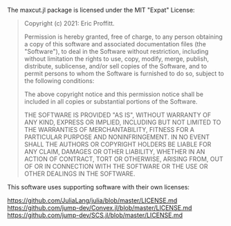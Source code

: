 The maxcut.jl package is licensed under the MIT "Expat" License:

> Copyright (c) 2021: Eric Proffitt.
>
> Permission is hereby granted, free of charge, to any person obtaining
> a copy of this software and associated documentation files (the
> "Software"), to deal in the Software without restriction, including
> without limitation the rights to use, copy, modify, merge, publish,
> distribute, sublicense, and/or sell copies of the Software, and to
> permit persons to whom the Software is furnished to do so, subject to
> the following conditions:
>
> The above copyright notice and this permission notice shall be
> included in all copies or substantial portions of the Software.
>
> THE SOFTWARE IS PROVIDED "AS IS", WITHOUT WARRANTY OF ANY KIND,
> EXPRESS OR IMPLIED, INCLUDING BUT NOT LIMITED TO THE WARRANTIES OF
> MERCHANTABILITY, FITNESS FOR A PARTICULAR PURPOSE AND NONINFRINGEMENT.
> IN NO EVENT SHALL THE AUTHORS OR COPYRIGHT HOLDERS BE LIABLE FOR ANY
> CLAIM, DAMAGES OR OTHER LIABILITY, WHETHER IN AN ACTION OF CONTRACT,
> TORT OR OTHERWISE, ARISING FROM, OUT OF OR IN CONNECTION WITH THE
> SOFTWARE OR THE USE OR OTHER DEALINGS IN THE SOFTWARE.

This software uses supporting software with their own licenses:

https://github.com/JuliaLang/julia/blob/master/LICENSE.md<br />
https://github.com/jump-dev/Convex.jl/blob/master/LICENSE.md<br />
https://github.com/jump-dev/SCS.jl/blob/master/LICENSE.md
